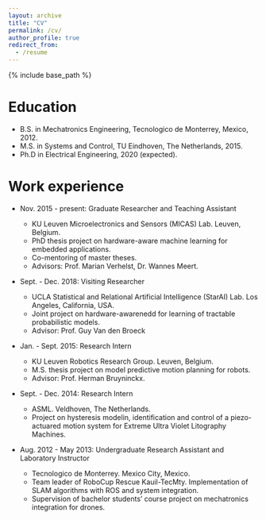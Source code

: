 ```yaml
---
layout: archive
title: "CV"
permalink: /cv/
author_profile: true
redirect_from:
  - /resume
---
```


{% include base_path %}

Education
======
* B.S. in Mechatronics Engineering, Tecnologico de Monterrey, Mexico, 2012.
* M.S. in Systems and Control, TU Eindhoven, The Netherlands, 2015.
* Ph.D in Electrical Engineering, 2020 (expected).

Work experience
======
* Nov. 2015 - present: Graduate Researcher and Teaching Assistant
  * KU Leuven Microelectronics and Sensors (MICAS) Lab. Leuven, Belgium.
  * PhD thesis project on hardware-aware machine learning for embedded applications.
  * Co-mentoring of master theses.
  * Advisors: Prof. Marian Verhelst, Dr. Wannes Meert.
  
* Sept. - Dec. 2018: Visiting Researcher
  * UCLA Statistical and Relational Artificial Intelligence (StarAI) Lab. Los Angeles, California, USA.
  * Joint project on hardware-awarenedd for learning of tractable probabilistic models.
  * Advisor: Prof. Guy Van den Broeck
  
* Jan. - Sept. 2015: Research Intern
  * KU Leuven Robotics Research Group. Leuven, Belgium.
  * M.S. thesis project on model predictive motion planning for robots.
  * Advisor: Prof. Herman Bruyninckx.
  
* Sept. - Dec. 2014: Research Intern
  * ASML. Veldhoven, The Netherlands.
  * Project on hysteresis modelin, identification and control of a piezo-actuared motion system for Extreme Ultra Violet Litography Machines.
  
* Aug. 2012 - May 2013: Undergraduate Research Assistant and Laboratory Instructor
  * Tecnologico de Monterrey. Mexico City, Mexico.
  * Team leader of RoboCup Rescue Kauil-TecMty. Implementation of SLAM algorithms with ROS and system integration.
  * Supervision of bachelor students’ course project on mechatronics integration for drones.
  
